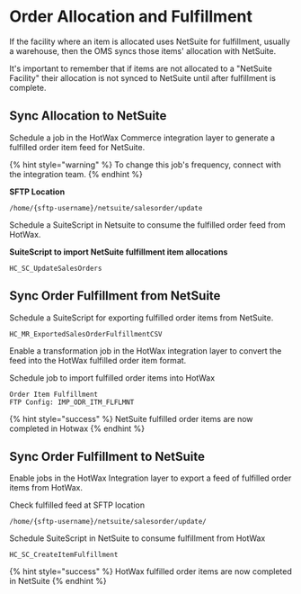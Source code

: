 # Order Allocation and Fulfillment

If the facility where an item is allocated uses NetSuite for fulfillment, usually a warehouse, then the OMS syncs those items' allocation with NetSuite.

It's important to remember that if items are not allocated to a "NetSuite Facility" their allocation is not synced to NetSuite until after fulfillment is complete.


## Sync Allocation to NetSuite
Schedule a job in the HotWax Commerce integration layer to generate a fulfilled order item feed for NetSuite.

{% hint style="warning" %}
    To change this job's frequency, connect with the integration team.
{% endhint %}

**SFTP Location**
```
/home/{sftp-username}/netsuite/salesorder/update
```

Schedule a SuiteScript in Netsuite to consume the fulfilled order feed from HotWax.

**SuiteScript to import NetSuite fulfillment item allocations**
```
HC_SC_UpdateSalesOrders
```

<!-- Sync Order Rejection -->


## Sync Order Fulfillment from NetSuite

Schedule a SuiteScript for exporting fulfilled order items from NetSuite.
```
HC_MR_ExportedSalesOrderFulfillmentCSV
```

Enable a transformation job in the HotWax integration layer to convert the feed into the HotWax fulfilled order item format.

Schedule job to import fulfilled order items into HotWax
```
Order Item Fulfillment
FTP Config: IMP_ODR_ITM_FLFLMNT
```

{% hint style="success" %}
NetSuite fulfilled order items are now completed in Hotwax
{% endhint %}


## Sync Order Fulfillment to NetSuite

Enable jobs in the HotWax Integration layer to export a feed of fulfilled order items from HotWax.

Check fulfilled feed at SFTP location
```
/home/{sftp-username}/netsuite/salesorder/update/
```

Schedule SuiteScript in NetSuite to consume fulfillment from HotWax
```
HC_SC_CreateItemFulfillment
```

{% hint style="success" %}
HotWax fulfilled order items are now completed in NetSuite
{% endhint %}